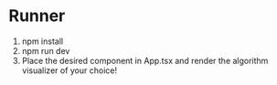 # Runner
1. npm install
2. npm run dev
3. Place the desired component in App.tsx and render the algorithm visualizer of your choice!